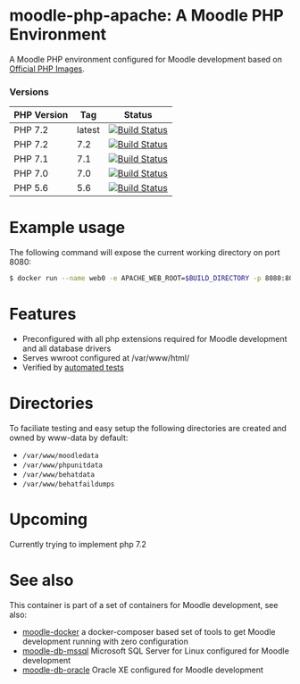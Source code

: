 # moodle-php-apache: A Moodle PHP Environment

A Moodle PHP environment configured for Moodle development based on [Official PHP Images](https://hub.docker.com/_/php/).

### Versions

| PHP Version  | Tag | Status |
|--------------|-----|--------|
| PHP 7.2 | latest | [![Build Status](https://travis-ci.org/caperneoignis/moodle-php-apache.svg?branch=master)](https://travis-ci.org/caperneoignis/moodle-php-apache)|
| PHP 7.2 | 7.2 | [![Build Status](https://travis-ci.org/caperneoignis/moodle-php-apache.svg?branch=master)](https://travis-ci.org/caperneoignis/moodle-php-apache)|
| PHP 7.1 | 7.1 | [![Build Status](https://travis-ci.org/caperneoignis/moodle-php-apache.svg?branch=php71)](https://travis-ci.org/caperneoignis/moodle-php-apache)|
| PHP 7.0 | 7.0 | [![Build Status](https://travis-ci.org/caperneoignis/moodle-php-apache.svg?branch=php70)](https://travis-ci.org/caperneoignis/moodle-php-apache)|
|PHP 5.6 | 5.6 | [![Build Status](https://travis-ci.org/caperneoignis/moodle-php-apache.svg?branch=php56)](https://travis-ci.org/caperneoignis/moodle-php-apache)|

# Example usage
The following command will expose the current working directory on port 8080:
```bash
$ docker run --name web0 -e APACHE_WEB_ROOT=$BUILD_DIRECTORY -p 8080:80  -v $PWD:/var/www/html moodlehq/moodle-php-apache:7.1
```

# Features

* Preconfigured with all php extensions required for Moodle development and all database drivers
* Serves wwroot configured at /var/www/html/
* Verified by [automated tests](https://travis-ci.org/moodlehq/moodle-php-apache)

# Directories

To faciliate testing and easy setup the following directories are created and owned by www-data by default:
* `/var/www/moodledata`
* `/var/www/phpunitdata`
* `/var/www/behatdata`
* `/var/www/behatfaildumps`

# Upcoming
Currently trying to implement php 7.2


# See also
This container is part of a set of containers for Moodle development, see also:
* [moodle-docker](https://github.com/moodlehq/moodle-docker) a docker-composer based set of tools to get Moodle development running with zero configuration
* [moodle-db-mssql](https://github.com/moodlehq/moodle-db-mssql) Microsoft SQL Server for Linux configured for Moodle development
* [moodle-db-oracle](https://github.com/moodlehq/moodle-db-oracle) Oracle XE configured for Moodle development
